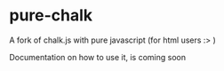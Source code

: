 # pure-chalk
A fork of chalk.js with pure javascript (for html users :> )

Documentation on how to use it, is coming soon

